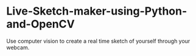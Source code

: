 # Live-Sketch-maker-using-Python-and-OpenCV
Use computer vision to create a real time sketch of yourself through your webcam.
